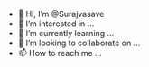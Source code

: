 - 👋 Hi, I’m @Surajvasave
- 👀 I’m interested in ...
- 🌱 I’m currently learning ...
- 💞️ I’m looking to collaborate on ...
- 📫 How to reach me ...

<!---
Surajvasave/Surajvasave is a ✨ special ✨ repository because its `README.md` (this file) appears on your GitHub profile.
You can click the Preview link to take a look at your changes.
--->
